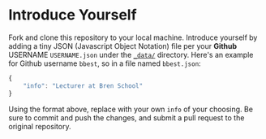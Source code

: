 # Introduce Yourself

Fork and clone this repository to your local machine. Introduce yourself by adding a tiny JSON (Javascript Object Notation) file per your **Github** USERNAME `USERNAME.json` under the [`_data/`](./_data/) directory. Here's an example for Github username `bbest`, so in a file named `bbest.json`:

```javascript
{
	"info": "Lecturer at Bren School"
}
```

Using the format above, replace with your own `info` of your choosing. Be sure to commit and push the changes, and submit a pull request to the original repository.